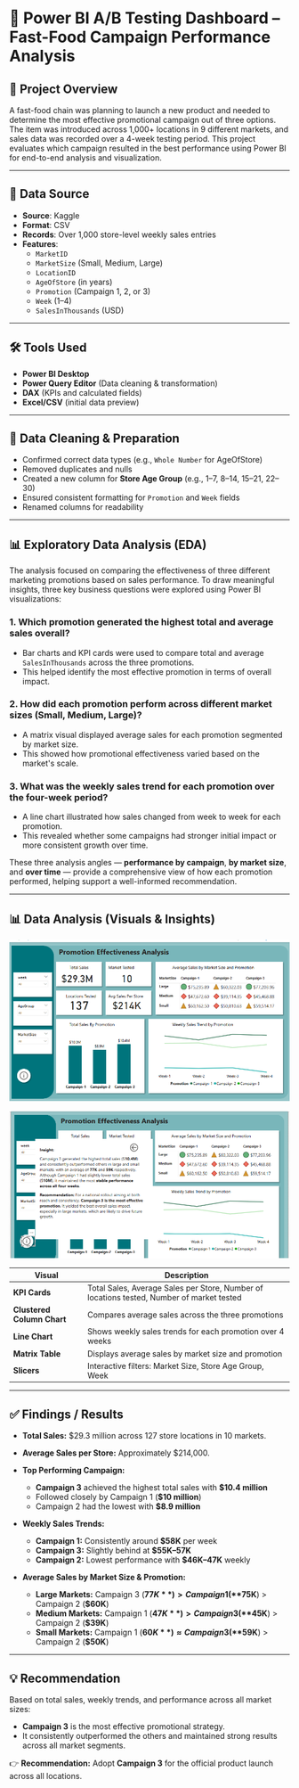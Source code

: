 # 🍔 Power BI A/B Testing Dashboard – Fast-Food Campaign Performance Analysis

## 📌 Project Overview

A fast-food chain was planning to launch a new product and needed to determine the most effective promotional campaign out of three options. The item was introduced across 1,000+ locations in 9 different markets, and sales data was recorded over a 4-week testing period. This project evaluates which campaign resulted in the best performance using Power BI for end-to-end analysis and visualization.

---

## 📂 Data Source

- **Source**: Kaggle 
- **Format**: CSV
- **Records**: Over 1,000 store-level weekly sales entries
- **Features**:
  - `MarketID`
  - `MarketSize` (Small, Medium, Large)
  - `LocationID`
  - `AgeOfStore` (in years)
  - `Promotion` (Campaign 1, 2, or 3)
  - `Week` (1–4)
  - `SalesInThousands` (USD)

---

## 🛠 Tools Used

- **Power BI Desktop**
- **Power Query Editor** (Data cleaning & transformation)
- **DAX** (KPIs and calculated fields)
- **Excel/CSV** (initial data preview)

---

## 🧹 Data Cleaning & Preparation

- Confirmed correct data types (e.g., `Whole Number` for AgeOfStore)
- Removed duplicates and nulls 
- Created a new column for **Store Age Group** (e.g., 1–7, 8–14, 15–21, 22–30)
- Ensured consistent formatting for `Promotion` and `Week` fields
- Renamed columns for readability

---

## 📊 Exploratory Data Analysis (EDA)

The analysis focused on comparing the effectiveness of three different marketing promotions based on sales performance. To draw meaningful insights, three key business questions were explored using Power BI visualizations:

### 1. Which promotion generated the highest total and average sales overall?
- Bar charts and KPI cards were used to compare total and average `SalesInThousands` across the three promotions.
- This helped identify the most effective promotion in terms of overall impact.

### 2. How did each promotion perform across different market sizes (Small, Medium, Large)?
- A matrix visual displayed average sales for each promotion segmented by market size.
- This showed how promotional effectiveness varied based on the market's scale.

### 3. What was the weekly sales trend for each promotion over the four-week period?
- A line chart illustrated how sales changed from week to week for each promotion.
- This revealed whether some campaigns had stronger initial impact or more consistent growth over time.

These three analysis angles — **performance by campaign**, **by market size**, and **over time** — provide a comprehensive view of how each promotion performed, helping support a well-informed recommendation.


---

## 📊 Data Analysis (Visuals & Insights)

![image alt](https://github.com/odewolemistura/Marketing-campaign-analysis-ab-testing-POWER-BI/blob/e9b450fc2b538efafd12e2cf1aebdc14add21498/Campaign%20Dashoard.png)

![image alt](https://github.com/odewolemistura/Marketing-campaign-analysis-ab-testing-POWER-BI/blob/621986387dfe98b2012e766bc3543a651e96dbf5/Campaign%20Dashboard%20Details.png)

| Visual | Description |
|--------|-------------|
| **KPI Cards** | Total Sales, Average Sales per Store, Number of locations tested, Number of market tested |
| **Clustered Column Chart** | Compares average sales across the three promotions |
| **Line Chart** | Shows weekly sales trends for each promotion over 4 weeks |
| **Matrix Table** | Displays average sales by market size and promotion |
| **Slicers** | Interactive filters: Market Size, Store Age Group, Week|

---

## ✅ Findings / Results

- **Total Sales:** $29.3 million across 127 store locations in 10 markets.
- **Average Sales per Store:** Approximately $214,000.
- **Top Performing Campaign:**
  - **Campaign 3** achieved the highest total sales with **$10.4 million**
  - Followed closely by Campaign 1 (**$10 million**)
  - Campaign 2 had the lowest with **$8.9 million**

- **Weekly Sales Trends:**
  - **Campaign 1:** Consistently around **$58K** per week
  - **Campaign 3:** Slightly behind at **$55K–57K**
  - **Campaign 2:** Lowest performance with **$46K–47K** weekly

- **Average Sales by Market Size & Promotion:**
  - **Large Markets:** Campaign 3 (**$77K**) > Campaign 1 (**$75K**) > Campaign 2 (**$60K**)
  - **Medium Markets:** Campaign 1 (**$47K**) > Campaign 3 (**$45K**) > Campaign 2 (**$39K**)
  - **Small Markets:** Campaign 1 (**$60K**) ≈ Campaign 3 (**$59K**) > Campaign 2 (**$50K**)

---

## 💡 Recommendation

Based on total sales, weekly trends, and performance across all market sizes:

- **Campaign 3** is the most effective promotional strategy.
- It consistently outperformed the others and maintained strong results across all market segments.

👉 **Recommendation:** Adopt **Campaign 3** for the official product launch across all locations.





